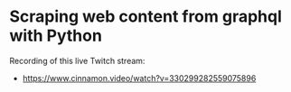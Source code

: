 # Scraping web content from graphql with Python

Recording of this live Twitch stream:

- https://www.cinnamon.video/watch?v=330299282559075896


